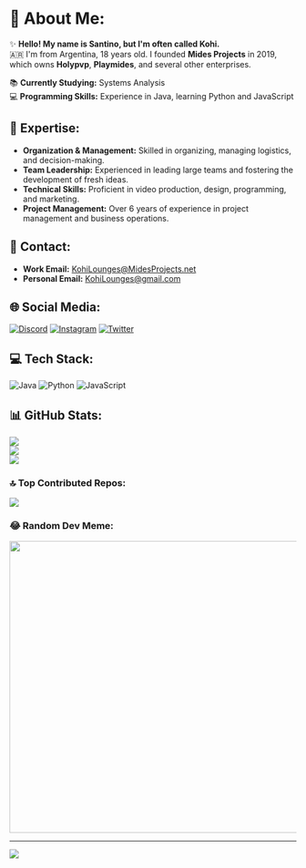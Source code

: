 # 💫 About Me:
✨ **Hello! My name is Santino, but I'm often called Kohi.**<br>
🇦🇷 I'm from Argentina, 18 years old. I founded **Mides Projects** in 2019, which owns **Holypvp**, **Playmides**, and several other enterprises.<br>

📚 **Currently Studying:** Systems Analysis<br>
💻 **Programming Skills:** Experience in Java, learning Python and JavaScript<br>

## 🌟 Expertise:
- **Organization & Management:** Skilled in organizing, managing logistics, and decision-making.
- **Team Leadership:** Experienced in leading large teams and fostering the development of fresh ideas.
- **Technical Skills:** Proficient in video production, design, programming, and marketing.
- **Project Management:** Over 6 years of experience in project management and business operations.

## 📧 Contact:
- **Work Email:** KohiLounges@MidesProjects.net
- **Personal Email:** KohiLounges@gmail.com

## 🌐 Social Media:
[![Discord](https://img.shields.io/badge/Discord-%237289DA.svg?logo=discord&logoColor=white)](https://discord.gg/holypvp) 
[![Instagram](https://img.shields.io/badge/Instagram-%23E4405F.svg?logo=Instagram&logoColor=white)](https://instagram.com/KohiLounges) 
[![Twitter](https://img.shields.io/badge/Twitter-%231DA1F2.svg?logo=Twitter&logoColor=white)](https://twitter.com/KohiLounges) 

## 💻 Tech Stack:
![Java](https://img.shields.io/badge/Java-%23ED8B00.svg?style=for-the-badge&logo=java&logoColor=white)
![Python](https://img.shields.io/badge/Python-%2314354C.svg?style=for-the-badge&logo=python&logoColor=white)
![JavaScript](https://img.shields.io/badge/JavaScript-%23F7DF1E.svg?style=for-the-badge&logo=javascript&logoColor=black)

## 📊 GitHub Stats:
![](https://github-readme-stats.vercel.app/api?username=KohiLoungess&theme=radical&hide_border=false&include_all_commits=false&count_private=false)<br>
![](https://github-readme-streak-stats.herokuapp.com/?user=KohiLoungess&theme=radical&hide_border=false)<br>
![](https://github-readme-stats.vercel.app/api/top-langs/?username=KohiLounges&theme=radical&hide_border=false&include_all_commits=false&count_private=false&layout=compact)

### 🔝 Top Contributed Repos:
![](https://github-contributor-stats.vercel.app/api?username=KohiLounges&limit=5&theme=dark&combine_all_yearly_contributions=true)

### 😂 Random Dev Meme:
<img src="https://i.imgur.com/af4X6ZE.jpg" width="512px"/>

---
[![](https://visitcount.itsvg.in/api?id=KohiLounges&icon=0&color=0)](https://visitcount.itsvg.in)
